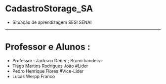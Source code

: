 # CadastroStorage_SA

- Situação de aprendizagem SESI SENAI
------------------------------

# Professor e Alunos :
- Professor : Jackson Dener ; Bruno bandeira
- Tiago Martins Rodrigues João #Lider
- Pedro Henrique Flores #Vice-Lider
- Lucas Werpp Franco
